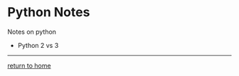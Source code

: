 # Python Notes

Notes on python

- Python 2 vs 3

<hr>

[return to home](https://github.com/michelmake/wiki)
